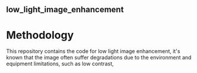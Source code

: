 ## low_light_image_enhancement
# Methodology

This repository contains the code for low light image enhancement, it's known that the image often suffer degradations due to the environment and equipment limitations, such as low contrast,
